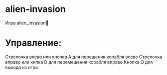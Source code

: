 # alien-invasion
Игра alien_invasion👾
<h1>Управление:</h1>
Cтрелочка влево или кнопка A для перещения корабля влево
Стрелочка вправо или кнпка D для перемещения корабля вправо
Кнопка Q для выхода из игры

